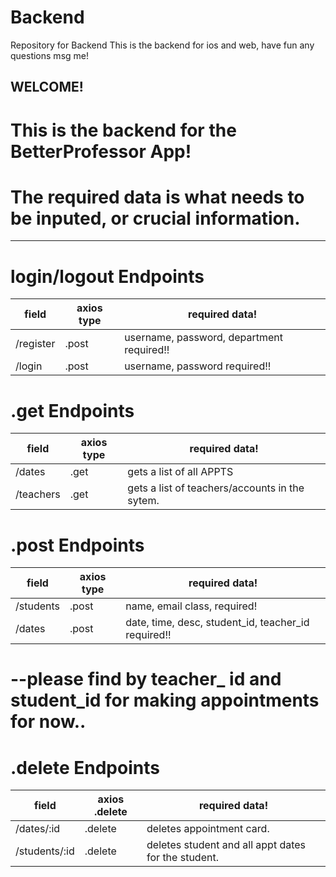 # Backend
Repository for Backend
This is the backend for ios and web, have fun any questions msg me!
## WELCOME!
# This is the backend for the BetterProfessor App!
# The required data is what needs to be inputed, or crucial information. 
__________________________________________________________

# login/logout Endpoints
| field  | axios type        | required data!                                     |
| ------ | ----------------  | ---------------------------------------------------|
| /register| .post       | username, password, department required!!              |
| /login   | .post       | username, password required!!                         |


# .get Endpoints
| field  | axios type        | required data!                                     |
| ------ | ---------------- | --------------------------------------------------- |
| /dates     | .get       | gets a list of all APPTS                              |
| /teachers  | .get       | gets a list of teachers/accounts in the sytem.        |


# .post Endpoints
| field  | axios type        | required data!                                    |
| ------ | ----------------  | --------------------------------------------------|
| /students| .post   | name, email class, required!                              |
| /dates   | .post   | date, time, desc, student_id, teacher_id required!!       |                          
# --please find by teacher_ id and student_id for making appointments for now..


# .delete Endpoints
| field  | axios .delete       | required data!                                     |
| ------ | ----------------   | --------------------------------------------------- |
| /dates/:id      | .delete   | deletes appointment card.                           |
| /students/:id   | .delete | deletes student and all appt dates for the student.   |
             
